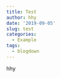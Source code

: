 ```yaml
---
title: Test
author: hhy
date: '2019-09-05'
slug: test
categories:
  - Example
tags:
  - blogdown
---
```


hhy